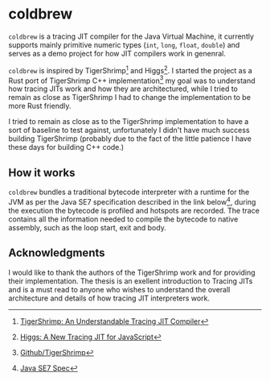 # coldbrew

`coldbrew` is a tracing JIT compiler for the Java Virtual Machine, it currently
supports mainly primitive numeric types (`int`, `long`, `float`, `double`) and
serves as a demo project for how JIT compilers work in genenral.

`coldbrew` is inspired by TigerShrimp[^2] and Higgs[^3]. I started the project
as a Rust port of TigerShrimp C++ implementation[^4] my goal was to understand
how tracing JITs work and how they are architectured, while I tried to remain
as close as TigerShrimp I had to change the implementation to be more Rust
friendly.

I tried to remain as close as to the TigerShrimp implementation to have a sort
of baseline to test against, unfortunately I didn't have much success building
TigerShrimp (probably due to the fact of the little patience I have these days
for building C++ code.)

## How it works

`coldbrew` bundles a traditional bytecode interpreter with a runtime for the JVM
as per the Java SE7 specification described in the link below[^1], during the
execution the bytecode is profiled and hotspots are recorded. The trace contains
all the information needed to compile the bytecode to native assembly, such as
the loop start, exit and body.

## Acknowledgments

I would like to thank the authors of the TigerShrimp work and for providing
their implementation. The thesis is an exellent introduction to Tracing JITs
and is a must read to anyone who wishes to understand the overall architecture
and details of how tracing JIT interpreters work.

[^1]: [Java SE7 Spec](https://docs.oracle.com/javase/specs/jvms/se7/html/)

[^2]: [TigerShrimp: An Understandable Tracing JIT
Compiler](https://odr.chalmers.se/server/api/core/bitstreams/87898837-623a-46f0-bcdc-06d2bf10805d/content)

[^3]: [Higgs: A New Tracing JIT for
JavaScript](https://pointersgonewild.com/2012/12/08/higgs-my-new-tracing-jit-for-javascript/)

[^4]: [Github/TigerShrimp](https://github.com/TigerShrimp/TracingJITCompiler)

